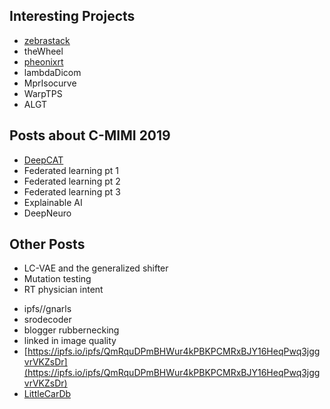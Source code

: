 ## Interesting Projects
- [zebrastack](https://github.com/dg1an3/zebrastack)
- theWheel
- [pheonixrt](https://github.com/dg1an3/pheonixrt/blob/master/README.md)
- lambdaDicom
- MprIsocurve
- WarpTPS
- ALGT

## Posts about C-MIMI 2019
- [DeepCAT]()
- Federated learning pt 1
- Federated learning pt 2
- Federated learning pt 3
- Explainable AI
- DeepNeuro

## Other Posts
- LC-VAE and the generalized shifter
- Mutation testing
- RT physician intent

* ipfs//gnarls
* srodecoder
* blogger rubbernecking
* linked in image quality
* [https://ipfs.io/ipfs/QmRquDPmBHWur4kPBKPCMRxBJY16HeqPwq3jggvrVKZsDr](https://ipfs.io/ipfs/QmRquDPmBHWur4kPBKPCMRxBJY16HeqPwq3jggvrVKZsDr)
* [LittleCarDb](https://ipfs.io/ipfs/QmVq3NeyUqExsi2SrmF4G6YQ3maYMybDimispzV4VGXpu8)
